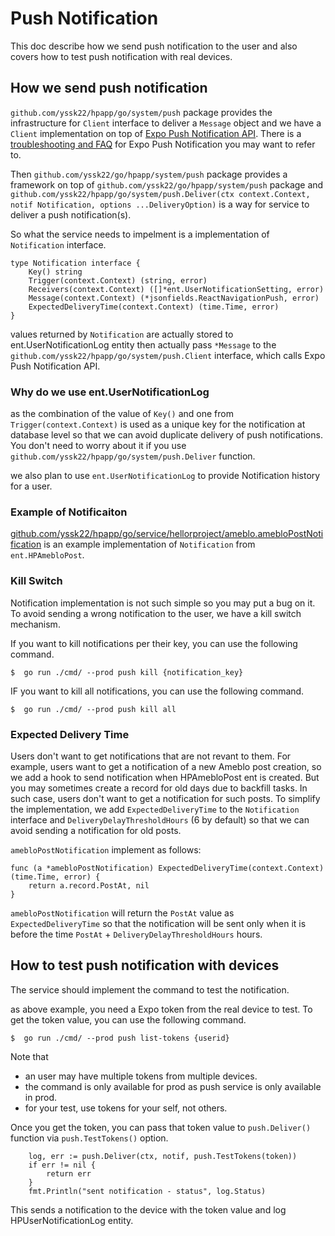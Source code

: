 # Push Notification

This doc describe how we send push notification to the user and also covers how to test push notification with real devices.

## How we send push notification

`github.com/yssk22/hpapp/go/system/push` package provides the infrastructure for `Client` interface to deliver a `Message` object and we have a `Client` implementation on top of [Expo Push Notification API](https://docs.expo.dev/push-notifications/sending-notifications/). There is a [troubleshooting and FAQ](https://docs.expo.dev/push-notifications/faq/) for Expo Push Notification you may want to refer to.

Then `github.com/yssk22/go/hpapp/system/push` package provides a framework on top of `github.com/yssk22/go/hpapp/system/push` package and `github.com/yssk22/hpapp/go/system/push.Deliver(ctx context.Context, notif Notification, options ...DeliveryOption)` is a way for service to deliver a push notification(s).

So what the service needs to impelment is a implementation of `Notification` interface.

```
type Notification interface {
	Key() string
	Trigger(context.Context) (string, error)
	Receivers(context.Context) ([]*ent.UserNotificationSetting, error)
	Message(context.Context) (*jsonfields.ReactNavigationPush, error)
	ExpectedDeliveryTime(context.Context) (time.Time, error)
}
```

values returned by `Notification` are actually stored to ent.UserNotificationLog entity then actually pass `*Message` to the `github.com/yssk22/hpapp/go/system/push.Client` interface, which calls Expo Push Notification API.

### Why do we use ent.UserNotificationLog

as the combination of the value of `Key()` and one from `Trigger(context.Context)` is used as a unique key for the notification at database level so that we can avoid duplicate delivery of push notifications. You don't need to worry about it if you use `github.com/yssk22/hpapp/go/system/push.Deliver` function.

we also plan to use `ent.UserNotificationLog` to provide Notification history for a user.

### Example of Notificaiton

[github.com/yssk22/hpapp/go/service/hellorproject/ameblo.amebloPostNotification](https://github.com/yssk22/hpapp/blob/main/go/service/helloproject/ameblo/notification.go) is an example implementation of `Notification` from `ent.HPAmebloPost`.

### Kill Switch

Notification implementation is not such simple so you may put a bug on it. To avoid sending a wrong notification to the user, we have a kill switch mechanism.

If you want to kill notifications per their key, you can use the following command.

```
$  go run ./cmd/ --prod push kill {notification_key}
```

IF you want to kill all notifications, you can use the following command.

```
$  go run ./cmd/ --prod push kill all
```

### Expected Delivery Time

Users don't want to get notifications that are not revant to them. For example, users want to get a notification of a new Ameblo post creation, so we add a hook to send notification when HPAmebloPost ent is created. But you may sometimes create a record for old days due to backfill tasks. In such case, users don't want to get a notification for such posts. To simplify the implementation, we add `ExpectedDeliveryTime` to the `Notification` interface and `DeliveryDelayThresholdHours` (6 by default) so that we can avoid sending a notification for old posts.

`amebloPostNotification` implement as follows:

```
func (a *amebloPostNotification) ExpectedDeliveryTime(context.Context) (time.Time, error) {
	return a.record.PostAt, nil
}
```

`amebloPostNotification` will return the `PostAt` value as `ExpectedDeliveryTime` so that the notification will be sent only when it is before the time `PostAt` + `DeliveryDelayThresholdHours` hours.

## How to test push notification with devices

The service should implement the command to test the notification.

as above example, you need a Expo token from the real device to test. To get the token value, you can use the following command.

```
$  go run ./cmd/ --prod push list-tokens {userid}
```

Note that

- an user may have multiple tokens from multiple devices.
- the command is only available for prod as push service is only available in prod.
- for your test, use tokens for your self, not others.

Once you get the token, you can pass that token value to `push.Deliver()` function via `push.TestTokens()` option.

```
	log, err := push.Deliver(ctx, notif, push.TestTokens(token))
	if err != nil {
		return err
	}
	fmt.Println("sent notification - status", log.Status)
```

This sends a notification to the device with the token value and log HPUserNotificationLog entity.
